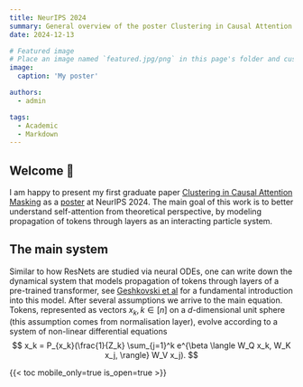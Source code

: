 ```yaml
---
title: NeurIPS 2024
summary: General overview of the poster Clustering in Causal Attention Masking
date: 2024-12-13

# Featured image
# Place an image named `featured.jpg/png` in this page's folder and customize its options here.
image:
  caption: 'My poster'

authors:
  - admin

tags:
  - Academic
  - Markdown
---
```


## Welcome 👋

I am happy to present my first graduate paper [Clustering in Causal Attention Masking](https://arxiv.org/abs/2411.04990) as a [poster](https://neurips.cc/media/PosterPDFs/NeurIPS%202024/95352.png?t=1734050775.9867222) at NeurIPS 2024. The main goal of this work is to better understand self-attention from theoretical perspective, by modeling propagation of tokens through layers as an interacting particle system.

## The main system
Similar to how ResNets are studied via neural ODEs, one can write down the dynamical system that models propagation of tokens 
through layers of a pre-trained transformer, see [Geshkovski et al](https://arxiv.org/abs/2312.10794) for a 
fundamental introduction into this model. After several assumptions we arrive to the main equation. Tokens, represented as vectors $x_k, k \in [n]$ on a $d$-dimensional unit sphere (this assumption comes from normalisation layer), evolve according to a system of non-linear differential equations
$$
x_k = P_{x_k}(\frac{1}{Z_k} \sum_{j=1}^k e^{\beta \langle W_Q x_k, W_K x_j, \rangle} W_V x_j).
$$



{{< toc mobile_only=true is_open=true >}}


